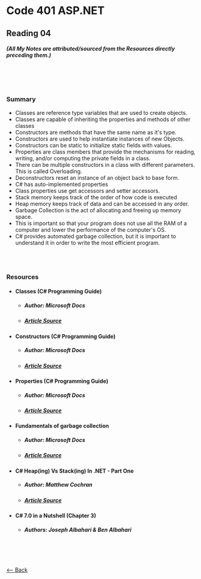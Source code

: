 # Code 401 ASP.NET
## Reading 04
##### (All My Notes are attributed/sourced from the Resources directly preceding them.)

<br>
<br>
<br>

### Summary
* Classes are reference type variables that are used to create objects.
* Classes are capable of inheriting the properties and methods of other classes
* Constructors are methods that have the same name as it's type.
* Constructors are used to help instantiate instances of new Objects.
* Constructors can be static to initialize static fields with values.
* Properties are class members that provide the mechanisms for reading, writing, and/or computing the private fields in a class.
* There can be multiple constructors in a class with different parameters.  This is called Overloading.
* Deconstructors reset an instance of an object back to base form.
* C# has auto-implemented properties
* Class properties use get accessors and setter accessors.
* Stack memory keeps track of the order of how code is executed
* Heap memory keeps track of data and can be accessed in any order.
* Garbage Collection is the act of allocating and freeing up memory space.
* This is important so that your program does not use all the RAM of a computer and lower the performance of the computer's OS.
* C# provides automated garbage collection, but it is important to understand it in order to write the most efficient program.

<br>
<br>

### Resources
* #### __Classes (C# Programming Guide)__
  * ##### Author:  Microsoft Docs
  * ##### [Article Source](https://docs.microsoft.com/en-us/dotnet/csharp/programming-guide/classes-and-structs/classes)
* #### __Constructors (C# Programming Guide)__
  * ##### Author:  Microsoft Docs
  * ##### [Article Source](https://docs.microsoft.com/en-us/dotnet/csharp/programming-guide/classes-and-structs/constructors)
* #### __Properties (C# Programming Guide)__
  * ##### Author:  Microsoft Docs
  * ##### [Article Source](https://docs.microsoft.com/en-us/dotnet/csharp/programming-guide/classes-and-structs/properties)
* #### __Fundamentals of garbage collection__
  * ##### Author:  Microsoft Docs
  * ##### [Article Source](https://docs.microsoft.com/en-us/dotnet/standard/garbage-collection/fundamentals)
* #### __C# Heap(ing) Vs Stack(ing) In .NET - Part One__
  * ##### Author:  Matthew Cochran
  * ##### [Article Source](https://www.c-sharpcorner.com/article/C-Sharp-heaping-vs-stacking-in-net-part-i/)
* #### __C# 7.0 in a Nutshell (Chapter 3)__
  * ##### Authors:  Joseph Albahari & Ben Albahari

<br>
<br>
<br>

[<-- Back](../README.md)
